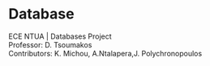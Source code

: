 # Database
ECE NTUA | Databases Project  <br>
Professor: D. Tsoumakos   <br>
Contributors: K. Michou, A.Ntalapera,J. Polychronopoulos 
